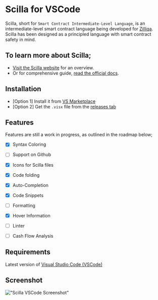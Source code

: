 # Scilla for VSCode

Scilla, short for `Smart Contract Intermediate-Level Language`, is an intermediate-level smart contract language being developed for [Zilliqa](https://zilliqa.com/). Scilla has been designed as a principled language with smart contract safety in mind.
‍
## To learn more about Scilla;
- [Visit the Scilla website](https://scilla-lang.org/) for an overview.
- Or for comprehensive guide, [read the official docs](https://scilla.readthedocs.io/en/latest/index.html).

## Installation 
- [Option 1] Install it from [VS Marketplace](https://marketplace.visualstudio.com/items?itemName=as1ndu.scilla)
- [Option 2]  Get the `.visx` file from the [releases tab](https://github.com/as1ndu/scilla/releases)


## Features

Features are still a work in progress, as outlined in the roadmap below;

- [X] Syntax Coloring
- [ ] Support on Github
- [X] Icons for Scilla files
- [X] Code folding
- [X] Auto-Completion
- [X] Code Snippets
- [ ] Formatting
- [X] Hover Information
- [ ] Linter
- [ ] Cash Flow Analysis


## Requirements

Latest version of [Visual Studio Code (VSCode)](https://code.visualstudio.com/)

## Screenshot

!["Scilla VSCode Screenshot"](https://github.com/as1ndu/scilla/raw/master/img/screenshot.jpg)


